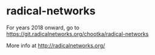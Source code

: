 # radical-networks

For years 2018 onward, go to https://git.radicalnetworks.org/chootka/radical-networks

More info at http://radicalnetworks.org/
